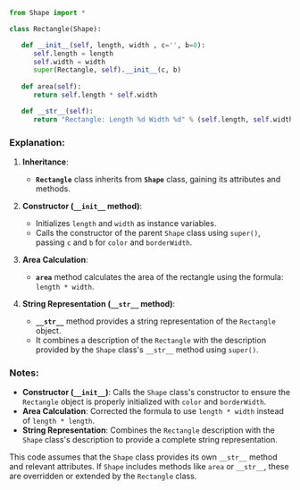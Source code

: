 
```python
from Shape import *

class Rectangle(Shape):

   def __init__(self, length, width , c='', b=0):
      self.length = length
      self.width = width
      super(Rectangle, self).__init__(c, b)
        
   def area(self):
      return self.length * self.width

   def __str__(self):
      return "Rectangle: Length %d Width %d" % (self.length, self.width) + " " + super(Rectangle, self).__str__()
```

### Explanation:

1. **Inheritance**:
   - **`Rectangle`** class inherits from **`Shape`** class, gaining its attributes and methods.

2. **Constructor (`__init__` method)**:
   - Initializes `length` and `width` as instance variables.
   - Calls the constructor of the parent `Shape` class using `super()`, passing `c` and `b` for `color` and `borderWidth`.

3. **Area Calculation**:
   - **`area`** method calculates the area of the rectangle using the formula: `length * width`.

4. **String Representation (`__str__` method)**:
   - **`__str__`** method provides a string representation of the `Rectangle` object.
   - It combines a description of the `Rectangle` with the description provided by the `Shape` class's `__str__` method using `super()`.

### Notes:
- **Constructor (`__init__`)**: Calls the `Shape` class's constructor to ensure the `Rectangle` object is properly initialized with `color` and `borderWidth`.
- **Area Calculation**: Corrected the formula to use `length * width` instead of `length * length`.
- **String Representation**: Combines the `Rectangle` description with the `Shape` class's description to provide a complete string representation.

This code assumes that the `Shape` class provides its own `__str__` method and relevant attributes. If `Shape` includes methods like `area` or `__str__`, these are overridden or extended by the `Rectangle` class.
